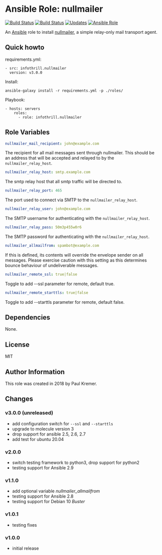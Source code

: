 # Ansible Role: nullmailer

[![Build Status](https://img.shields.io/travis/infothrill/ansible-role-nullmailer/master.svg?label=travis_master)](https://travis-ci.org/infothrill/ansible-role-nullmailer)
[![Build Status](https://img.shields.io/travis/infothrill/ansible-role-nullmailer/develop.svg?label=travis_develop)](https://travis-ci.org/infothrill/ansible-role-nullmailer)
[![Updates](https://pyup.io/repos/github/infothrill/ansible-role-nullmailer/shield.svg)](https://pyup.io/repos/github/infothrill/ansible-role-nullmailer/)
[![Ansible Role](https://img.shields.io/ansible/role/30364.svg)](https://galaxy.ansible.com/infothrill/nullmailer/)

An [Ansible](http://www.ansible.com) role to install [nullmailer](https://untroubled.org/nullmailer/),
a simple relay-only mail transport agent.

## Quick howto

requirements.yml:

    - src: infothrill.nullmailer
      version: v3.0.0

Install:

    ansible-galaxy install -r requirements.yml -p ./roles/

Playbook:

    - hosts: servers
        roles:
          - role: infothrill.nullmailer

## Role Variables

```yml
nullmailer_mail_recipient: john@example.com
```

The recipient for all mail messages sent through nullmailer. This should be an
address that will be accepted and relayed to by the `nullmailer_relay_host`.

```yml
nullmailer_relay_host: smtp.example.com
```

The smtp relay host that all smtp traffic will be directed to.

```yml
nullmailer_relay_port: 465
```

The port used to connect via SMTP to the `nullmailer_relay_host`.

```yml
nullmailer_relay_user: john@example.com
```

The SMTP username for authenticating with the `nullmailer_relay_host`.

```yml
nullmailer_relay_pass: 50m3p455w0r6
```

The SMTP password for authenticating with the `nullmailer_relay_host`.

```yml
nullmailer_allmailfrom: spambot@example.com
```

If this is defined, its contents will override the envelope sender on
all messages. Please exercise caution with this setting as this determines bounce behaviour of undeliverable messages.

```yml
nullmailer_remote_ssl: true|false
```
Toggle to add --ssl parameter for remote, default true.


```yml
nullmailer_remote_starttls: true|false
```
Toggle to add --starttls parameter for remote, default false.


## Dependencies

None.

## License

MIT

## Author Information

This role was created in 2018 by Paul Kremer.

## Changes

### v3.0.0 (unreleased)

* add configuration switch for `--ssl` and `--starttls`
* upgrade to molecule version 3
* drop support for ansible 2.5, 2.6, 2.7
* add test for ubuntu 20.04

### v2.0.0

* switch testing framework to python3, drop support for python2
* testing support for Ansible 2.9

### v1.1.0

* add optional variable *nullmailer_allmailfrom*
* testing support for Ansible 2.8
* testing support for Debian 10 *Buster*

### v1.0.1

* testing fixes

### v1.0.0

* initial release
